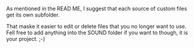 As mentioned in the READ ME, I suggest that each source of custom files get its
own subfolder.

That maske it easier to edit or delete files that you no longer want to use.
Fell free to add anything into the SOUND folder if you want to though, it is
your project. ;-)